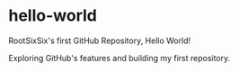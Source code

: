 # hello-world
RootSixSix's first GitHub Repository, Hello World!

Exploring GitHub's features and building my first repository.

